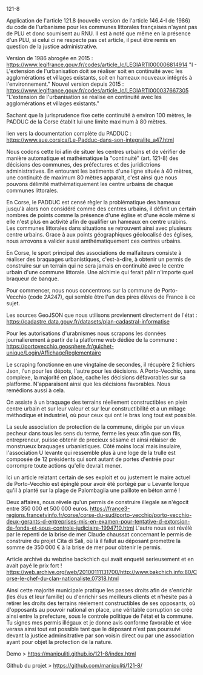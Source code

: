 121-8

Application de l'article 121.8 (nouvelle version de l'article 146.4-I de 1986) du code de l'urbanisme pour les communes littorales françaises n'ayant pas de PLU et donc soumisent au RNU.
Il est à noté que même en la présence d'un PLU, si celui ci ne respecte pas cet article, il peut être remis en question de la justice administrative.

Version de 1986 abrogée en 2015 : https://www.legifrance.gouv.fr/codes/article_lc/LEGIARTI000006814914
"I - L'extension de l'urbanisation doit se réaliser soit en continuité avec les agglomérations et villages existants, soit en hameaux nouveaux intégrés à l'environnement."
Nouvel version depuis 2015 : https://www.legifrance.gouv.fr/codes/article_lc/LEGIARTI000037667305
"L'extension de l'urbanisation se réalise en continuité avec les agglomérations et villages existants."


Sachant que la jurisprudence fixe cette continuité à environ 100 mètres, le PADDUC de la Corse établit lui une limite maximum à 80 mètres.

lien vers la documentation complète du PADDUC : https://www.aue.corsica/Le-Padduc-dans-son-integralite_a47.html

Nous codons cette loi afin de situer les centres urbains et de vérifier de manière automatique et mathématique la "continuité" (art. 121-8) des décisions des communes, des préfectures et des juridictrions administratives.
En entourant les batiments d'une ligne située à 40 mètres, une continuité de maximum 80 mètres apparait, c'est ainsi que nous pouvons délimité mathématiquement les centre urbains de chaque communes littorales.

En Corse, le PADDUC est censé règler la problématique des hameaux jusqu'à alors non considéré comme des centres urbains, il définit un certain nombres de points comme la présence d'une église et d'une école même si elle n'est plus en activité afin de qualifier un hameaux en centre urabins. Les communes littorales dans situations se retrouvent ainsi avec plusieurs centre urbains. Grace à aux points géographiques géolocalisé des églises, nous arrovons a valider aussi amthématiquement ces centres urbains.
 
En Corse, le sport principal des associations de malfaiteurs consiste à réaliser des braquages urbanistiques, c'est-à-dire, à obtenir un permis de construire sur un terrain qui ne sera jamais en continuité avec le centre urbain d'une commune littorale. Une alchimie qui ferait pâlir n'importe quel braqueur de banque.

Pour commencer, nous nous concentrons sur la commune de Porto-Vecchio (code 2A247), qui semble être l'un des pires élèves de France à ce sujet.

Les sources GeoJSON que nous utilisons proviennent directement de l'état :
https://cadastre.data.gouv.fr/datasets/plan-cadastral-informatise

Pour les autorisations d'urabnismes nous scrapons les données journalierement à partir de la platforme web dédiée de la commune :
https://portovecchio.geosphere.fr/guichet-unique/Login/AffichageReglementaire

Le scraping fonctionne en une vingtaine de secondes, il récupère 2 fichiers Json, l'un pour les dépots, l'autre pour les décisions.
A Porto-Vecchio, sans complexe, la majorité en place, cache les décisions défavorables sur sa platforme. N'apparaisent ainsi que les décisions favorables. Nous remédions aussi à cela.

On assiste à un braquage des terrains réellement constructibles en plein centre urbain et sur leur valeur et sur leur constructibilité et a un mitage méthodique et industriel, où pour ceux qui ont le bras long tout est possible.

La seule association de protection de la commune, dirigée par un vieux pecheur dans tous les sens du terme, ferme les yeux afin que son fils, entrepreneur, puisse obtenir de precieux sésame et ainsi rélaiser de monstrueux braquages urbanistiques. Côté moins local mais insulaire, l'association U levante qui ressemble plus à une loge de la trulle est composée de 12 présidents qui sont autant de portes d'entrée pour corrompre toute actions qu'elle devrait mener.

Ici un article relatant certain de ses exploit et ou justement le maire actuel de Porto-Vecchio est épinglé pour avoir été portégé par u Levante lorque qu'il à planté sur la plage de Palombagiia une paillote en béton armé !

Deux affaires, nous révele qu'un permis de construire illegale se n'égocit entre 350 000 et 500 000 euros.
https://france3-regions.francetvinfo.fr/corse/corse-du-sud/porto-vecchio/porto-vecchio-deux-gerants-d-entreprises-mis-en-examen-pour-tentative-d-extorsion-de-fonds-et-sous-controle-judiciaire-1994710.html
L'autre nous est révélè par le repenti de la brise de mer Claude chaussat concernant le permis de construire du projet Cita di Sali, où là il fallut au déposant promettre la somme de 350 000 € à la brise de mer pour obtenir le permis.

Article archivé du webzine backchich qui avait enqueté serieusement et en avait payé le prix fort !
https://web.archive.org/web/20100111131700/http://www.bakchich.info:80/Corse-le-chef-du-clan-nationaliste,07318.html

Ainsi cette majorité municipale pratique les passes droits afin de s'enrichir (les élus et leur famille) ou d'enrichir ses meilleurs clients et n'hésite pas à retirer les droits des terrains réelement constructibles de ses opposants, où d'opposants au pouvoir national en place, une véritable corruption se crée ainsi entre la prefecture, sous le controle politique de l'état et la commune. Tu signes mes permis illégaux et je donne avis conforme favorable et vice verasa ainsi tout est possible tant que le déposant n'est pas poursuivi devant la justice adminsitrative par son voisin direct ou par une association ayant pour objet la protection de la nature.
  


Demo > https://manipuliti.github.io/121-8/index.html

Github du projet > https://github.com/manipuliti/121-8/

